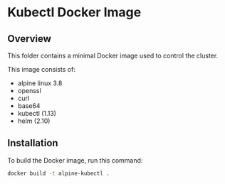 # Kubectl Docker Image

## Overview

This folder contains a minimal Docker image used to control the cluster.

This image consists of:

- alpine linux 3.8
- openssl
- curl
- base64
- kubectl (1.13)
- helm (2.10)

## Installation

To build the Docker image, run this command:

```bash
docker build -t alpine-kubectl .
```
